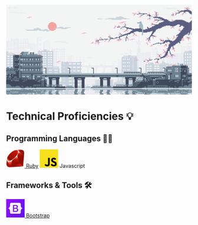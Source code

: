 ![image](images/header.gif)
# Technical Proficiencies 💡
## Programming Languages 👩‍💻
<a href="https://www.ruby-lang.org" target="_blank"><img src="images/ruby_logo.png" width="50"> Ruby</a>
<img src="images/javascript_logo.svg" width="50"> Javascript

## Frameworks & Tools 🛠
<a href="https://getbootstrap.com" target="_blank"><img src="images/bootstrap_logo.png" width="50"> Bootstrap</a>